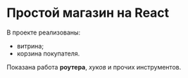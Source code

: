 # Простой магазин на React

В проекте реализованы: 

* витрина;
* корзина покупателя.

Показана работа **роутера**, *хуков* и прочих инструментов.

